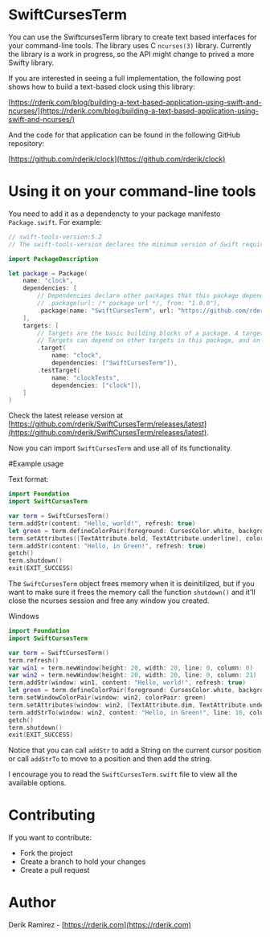 # SwiftCursesTerm

You can use the SwiftcursesTerm library to create text based interfaces for your command-line tools. The library uses C `ncurses(3)` library. Currently the library is a work in progress, so the API might change to prived a more Swifty library.

If you are interested in seeing a full implementation, the following post shows how to build a text-based clock using this library:

[https://rderik.com/blog/building-a-text-based-application-using-swift-and-ncurses/](https://rderik.com/blog/building-a-text-based-application-using-swift-and-ncurses/)

And the code for that application can be found in the following GitHub repository:

[https://github.com/rderik/clock](https://github.com/rderik/clock)

# Using it on your command-line tools


You need to add it as a dependencty to your package manifesto `Package.swift`. For example:

```swift
// swift-tools-version:5.2
// The swift-tools-version declares the minimum version of Swift required to build this package.

import PackageDescription

let package = Package(
    name: "clock",
    dependencies: [
        // Dependencies declare other packages that this package depends on.
        // .package(url: /* package url */, from: "1.0.0"),
        .package(name: "SwiftCursesTerm", url: "https://github.com/rderik/SwiftCursesTerm.git", from: "0.1.1"),
    ],
    targets: [
        // Targets are the basic building blocks of a package. A target can define a module or a test suite.
        // Targets can depend on other targets in this package, and on products in packages which this package depends on.
        .target(
            name: "clock",
            dependencies: ["SwiftCursesTerm"]),
        .testTarget(
            name: "clockTests",
            dependencies: ["clock"]),
    ]
)
```

Check the latest release version at [https://github.com/rderik/SwiftCursesTerm/releases/latest](https://github.com/rderik/SwiftCursesTerm/releases/latest).


Now you can import `SwiftCursesTerm` and use all of its functionality.

#Example usage


Text format:

```swift
import Foundation
import SwiftCursesTerm

var term = SwiftCursesTerm()
term.addStr(content: "Hello, world!", refresh: true)
let green = term.defineColorPair(foreground: CursesColor.white, background: CursesColor.green)
term.setAttributes([TextAttribute.bold, TextAttribute.underline], colorPair: green)
term.addStr(content: "Hello, in Green!", refresh: true)
getch()
term.shutdown()
exit(EXIT_SUCCESS)
```

The `SwiftCursesTerm` object frees memory when it is deinitilized, but if you want to make sure it frees the memory call the function `shutdown()` and it'll close the ncurses session and free any window you created.

Windows

```swift
import Foundation
import SwiftCursesTerm

var term = SwiftCursesTerm()
term.refresh()
var win1 = term.newWindow(height: 20, width: 20, line: 0, column: 0)
var win2 = term.newWindow(height: 20, width: 20, line: 0, column: 21)
term.addStr(window: win1, content: "Hello, world!", refresh: true)
let green = term.defineColorPair(foreground: CursesColor.white, background: CursesColor.green)
term.setWindowColorPair(window: win2, colorPair: green)
term.setAttributes(window: win2, [TextAttribute.dim, TextAttribute.underline], colorPair: green)
term.addStrTo(window: win2, content: "Hello, in Green!", line: 10, column: 0, refresh: true)
getch()
term.shutdown()
exit(EXIT_SUCCESS)
```

Notice that you can call `addStr` to add a String on the current cursor position or call `addStrTo` to move to a position and then add the string.

I encourage you to read the `SwiftCursesTerm.swift` file to view all the available options.

# Contributing

If you want to contribute:

+ Fork the project
+ Create a branch to hold your changes
+ Create a pull request

# Author

Derik Ramirez - [https://rderik.com](https://rderik.com)


